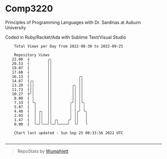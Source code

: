 # Comp3220

Principles of Programming Languages with Dr. Sardinas at Auburn University

Coded in Ruby/Racket/Ada with Sublime Text/Visual Studio

```
    Total Views per Day from 2022-08-30 to 2022-09-25

    Repository Views
   22.00  ┼        ╭╮
   20.53  ┤        ││
   19.07  ┤        ││
   17.60  ┤        ││
   16.13  ┤        ││            ╭╮
   14.67  ┤╭╮      ││            ││
   13.20  ┤││      ││         ╭╮ ││
   11.73  ┤││      ││         ││ ││
   10.27  ┼╯│      ││         ││ ││
    8.80  ┤ │      ││         ││ ││
    7.33  ┤ ╰╮     ││        ╭╯│ │╰╮
    5.87  ┤  │     ││        │ │ │ │
    4.40  ┤  │ ╭╮  ││        │ │╭╯ ╰╮
    2.93  ┤  │ ││  ││        │ ││   │
    1.47  ┤  │ ││  ││ ╭╮    ╭╯ ││   │
    0.00  ┤  ╰─╯╰──╯╰─╯╰────╯  ╰╯   ╰

    Chart last updated - Sun Sep 25 00:33:56 2022 UTC
    
```

---

> RepoStats by [Wumphlett](https://github.com/Wumphlett)
